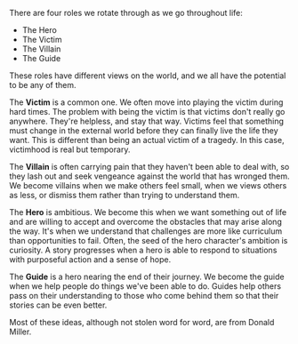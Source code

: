 There are four roles we rotate through as we go throughout life:
- The Hero
- The Victim
- The Villain
- The Guide

These roles have different views on the world, and we all have the potential to be any of them.


The **Victim** is a common one. We often move into playing the victim during hard times. The problem with being the victim is that victims don't really go anywhere. They're helpless, and stay that way. Victims feel that something must change in the external world before they can finally live the life they want.
This is different than being an actual victim of a tragedy. In this case, victimhood is real but temporary.


The **Villain** is often carrying pain that they haven't been able to deal with, so they lash out and seek vengeance against the world that has wronged them. We become villains when we make others feel small, when we views others as less, or dismiss them rather than trying to understand them.

The **Hero** is ambitious. We become this when we want something out of life and are willing to accept and overcome the obstacles that may arise along the way. It's when we understand that challenges are more like curriculum than opportunities to fail. Often, the seed of the hero character's ambition is curiosity. A story progresses when a hero is able to respond to situations with purposeful action and a sense of hope.

The **Guide** is a hero nearing the end of their journey. We become the guide when we help people do things we've been able to do. Guides help others pass on their understanding to those who come behind them so that their stories can be even better. 



Most of these ideas, although not stolen word for word, are from Donald Miller.